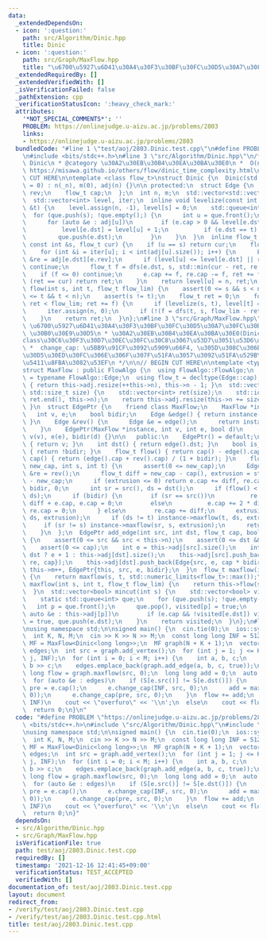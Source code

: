```yaml
---
data:
  _extendedDependsOn:
  - icon: ':question:'
    path: src/Algorithm/Dinic.hpp
    title: Dinic
  - icon: ':question:'
    path: src/Graph/MaxFlow.hpp
    title: "\u6700\u5927\u6D41\u30A4\u30F3\u30BF\u30FC\u30D5\u30A7\u30FC\u30B9"
  _extendedRequiredBy: []
  _extendedVerifiedWith: []
  _isVerificationFailed: false
  _pathExtension: cpp
  _verificationStatusIcon: ':heavy_check_mark:'
  attributes:
    '*NOT_SPECIAL_COMMENTS*': ''
    PROBLEM: https://onlinejudge.u-aizu.ac.jp/problems/2803
    links:
    - https://onlinejudge.u-aizu.ac.jp/problems/2803
  bundledCode: "#line 1 \"test/aoj/2803.Dinic.test.cpp\"\n#define PROBLEM \"https://onlinejudge.u-aizu.ac.jp/problems/2803\"\
    \n#include <bits/stdc++.h>\n#line 3 \"src/Algorithm/Dinic.hpp\"\n/**\n * @title\
    \ Dinic\n * @category \u30A2\u30EB\u30B4\u30EA\u30BA\u30E0\n *  O(n^2 m)\n * @see\
    \ https://misawa.github.io/others/flow/dinic_time_complexity.html\n */\n\n// BEGIN\
    \ CUT HERE\n\ntemplate <class flow_t>\nstruct Dinic {\n  Dinic(std::size_t _n\
    \ = 0) : n(_n), m(0), adj(n) {}\n\n protected:\n  struct Edge {\n    int dst,\
    \ rev;\n    flow_t cap;\n  };\n  int n, m;\n  std::vector<std::vector<Edge>> adj;\n\
    \  std::vector<int> level, iter;\n  inline void levelize(const int &s, const int\
    \ &t) {\n    level.assign(n, -1), level[s] = 0;\n    std::queue<int> que;\n  \
    \  for (que.push(s); !que.empty();) {\n      int u = que.front();\n      que.pop();\n\
    \      for (auto &e : adj[u])\n        if (e.cap > 0 && level[e.dst] < 0) {\n\
    \          level[e.dst] = level[u] + 1;\n          if (e.dst == t) return;\n \
    \         que.push(e.dst);\n        }\n    }\n  }\n  inline flow_t dfs(int u,\
    \ const int &s, flow_t cur) {\n    if (u == s) return cur;\n    flow_t ret = 0;\n\
    \    for (int &i = iter[u]; i < int(adj[u].size()); i++) {\n      Edge &e = adj[u][i],\
    \ &re = adj[e.dst][e.rev];\n      if (level[u] <= level[e.dst] || re.cap == 0)\
    \ continue;\n      flow_t f = dfs(e.dst, s, std::min(cur - ret, re.cap));\n  \
    \    if (f <= 0) continue;\n      e.cap += f, re.cap -= f, ret += f;\n      if\
    \ (ret == cur) return ret;\n    }\n    return level[u] = n, ret;\n  }\n  flow_t\
    \ flow(int s, int t, flow_t flow_lim) {\n    assert(0 <= s && s < n);\n    assert(0\
    \ <= t && t < n);\n    assert(s != t);\n    flow_t ret = 0;\n    for (flow_t f;\
    \ ret < flow_lim; ret += f) {\n      if (levelize(s, t), level[t] == -1) break;\n\
    \      iter.assign(n, 0);\n      if (!(f = dfs(t, s, flow_lim - ret))) break;\n\
    \    }\n    return ret;\n  }\n};\n#line 3 \"src/Graph/MaxFlow.hpp\"\n/**\n * @title\
    \ \u6700\u5927\u6D41\u30A4\u30F3\u30BF\u30FC\u30D5\u30A7\u30FC\u30B9\n * @category\
    \ \u30B0\u30E9\u30D5\n * \u30A2\u30EB\u30B4\u30EA\u30BA\u30E0(Dinic\u7B49)\u306F\
    class\u30C6\u30F3\u30D7\u30EC\u30FC\u30C8\u3067\u53D7\u3051\u53D6\u308B\n * EdgePtr:\n\
    \ *  change_cap: \u5BB9\u91CF\u3092\u5909\u66F4, \u305D\u308C\u306B\u4F34\u3046\
    \u30D5\u30ED\u30FC\u306E\u306F\u307F\u51FA\u3057\u3092\u51FA\u529B\n * \u53CC\u65B9\
    \u5411\u8FBA\u3082\u53EF\n */\n\n// BEGIN CUT HERE\n\ntemplate <typename FlowAlgo>\n\
    struct MaxFlow : public FlowAlgo {\n  using FlowAlgo::FlowAlgo;\n  using Edge\
    \ = typename FlowAlgo::Edge;\n  using flow_t = decltype(Edge::cap);\n  int add_vertex()\
    \ { return this->adj.resize(++this->n), this->n - 1; }\n  std::vector<int> add_vertices(const\
    \ std::size_t size) {\n    std::vector<int> ret(size);\n    std::iota(ret.begin(),\
    \ ret.end(), this->n);\n    return this->adj.resize(this->n += size), ret;\n \
    \ }\n  struct EdgePtr {\n    friend class MaxFlow;\n    MaxFlow *instance;\n \
    \   int v, e;\n    bool bidir;\n    Edge &edge() { return instance->adj[v][e];\
    \ }\n    Edge &rev() {\n      Edge &e = edge();\n      return instance->adj[e.dst][e.rev];\n\
    \    }\n    EdgePtr(MaxFlow *instance, int v, int e, bool d)\n        : instance(instance),\
    \ v(v), e(e), bidir(d) {}\n\n   public:\n    EdgePtr() = default;\n    int src()\
    \ { return v; }\n    int dst() { return edge().dst; }\n    bool is_direct() const\
    \ { return !bidir; }\n    flow_t flow() { return cap() - edge().cap; }\n    flow_t\
    \ cap() { return (edge().cap + rev().cap) / (1 + bidir); }\n    flow_t change_cap(flow_t\
    \ new_cap, int s, int t) {\n      assert(0 <= new_cap);\n      Edge &e = edge(),\
    \ &re = rev();\n      flow_t diff = new_cap - cap(), extrusion = std::abs(flow())\
    \ - new_cap;\n      if (extrusion <= 0) return e.cap += diff, re.cap += diff *\
    \ bidir, 0;\n      int sr = src(), ds = dst();\n      if (flow() < 0) std::swap(sr,\
    \ ds);\n      if (bidir) {\n        if (sr == src())\n          re.cap += 2 *\
    \ diff + e.cap, e.cap = 0;\n        else\n          e.cap += 2 * diff + re.cap,\
    \ re.cap = 0;\n      } else\n        re.cap += diff;\n      extrusion -= instance->maxflow(sr,\
    \ ds, extrusion);\n      if (ds != t) instance->maxflow(t, ds, extrusion);\n \
    \     if (sr != s) instance->maxflow(sr, s, extrusion);\n      return extrusion;\n\
    \    }\n  };\n  EdgePtr add_edge(int src, int dst, flow_t cap, bool bidir = false)\
    \ {\n    assert(0 <= src && src < this->n);\n    assert(0 <= dst && dst < this->n);\n\
    \    assert(0 <= cap);\n    int e = this->adj[src].size();\n    int re = src ==\
    \ dst ? e + 1 : this->adj[dst].size();\n    this->adj[src].push_back(Edge{dst,\
    \ re, cap});\n    this->adj[dst].push_back(Edge{src, e, cap * bidir});\n    return\
    \ this->m++, EdgePtr{this, src, e, bidir};\n  }\n  flow_t maxflow(int s, int t)\
    \ {\n    return maxflow(s, t, std::numeric_limits<flow_t>::max());\n  }\n  flow_t\
    \ maxflow(int s, int t, flow_t flow_lim) {\n    return this->flow(s, t, flow_lim);\n\
    \  }\n  std::vector<bool> mincut(int s) {\n    std::vector<bool> visited(this->n);\n\
    \    static std::queue<int> que;\n    for (que.push(s); !que.empty();) {\n   \
    \   int p = que.front();\n      que.pop(), visited[p] = true;\n      for (const\
    \ auto &e : this->adj[p])\n        if (e.cap && !visited[e.dst]) visited[e.dst]\
    \ = true, que.push(e.dst);\n    }\n    return visited;\n  }\n};\n#line 5 \"test/aoj/2803.Dinic.test.cpp\"\
    \nusing namespace std;\n\nsigned main() {\n  cin.tie(0);\n  ios::sync_with_stdio(0);\n\
    \  int K, N, M;\n  cin >> K >> N >> M;\n  const long long INF = 512345;\n  using\
    \ MF = MaxFlow<Dinic<long long>>;\n  MF graph(N + K + 1);\n  vector<MF::EdgePtr>\
    \ edges;\n  int src = graph.add_vertex();\n  for (int j = 1; j <= K; j++) graph.add_edge(src,\
    \ j, INF);\n  for (int i = 0; i < M; i++) {\n    int a, b, c;\n    cin >> a >>\
    \ b >> c;\n    edges.emplace_back(graph.add_edge(a, b, c, true));\n  }\n  long\
    \ long flow = graph.maxflow(src, 0);\n  long long add = 0;\n  auto S = graph.mincut(src);\n\
    \  for (auto &e : edges)\n    if (S[e.src()] != S[e.dst()]) {\n      long long\
    \ pre = e.cap();\n      e.change_cap(INF, src, 0);\n      add = max(add, graph.maxflow(src,\
    \ 0));\n      e.change_cap(pre, src, 0);\n    }\n  flow += add;\n  if (flow >=\
    \ INF)\n    cout << \"overfuro\" << '\\n';\n  else\n    cout << flow << '\\n';\n\
    \  return 0;\n}\n"
  code: "#define PROBLEM \"https://onlinejudge.u-aizu.ac.jp/problems/2803\"\n#include\
    \ <bits/stdc++.h>\n#include \"src/Algorithm/Dinic.hpp\"\n#include \"src/Graph/MaxFlow.hpp\"\
    \nusing namespace std;\n\nsigned main() {\n  cin.tie(0);\n  ios::sync_with_stdio(0);\n\
    \  int K, N, M;\n  cin >> K >> N >> M;\n  const long long INF = 512345;\n  using\
    \ MF = MaxFlow<Dinic<long long>>;\n  MF graph(N + K + 1);\n  vector<MF::EdgePtr>\
    \ edges;\n  int src = graph.add_vertex();\n  for (int j = 1; j <= K; j++) graph.add_edge(src,\
    \ j, INF);\n  for (int i = 0; i < M; i++) {\n    int a, b, c;\n    cin >> a >>\
    \ b >> c;\n    edges.emplace_back(graph.add_edge(a, b, c, true));\n  }\n  long\
    \ long flow = graph.maxflow(src, 0);\n  long long add = 0;\n  auto S = graph.mincut(src);\n\
    \  for (auto &e : edges)\n    if (S[e.src()] != S[e.dst()]) {\n      long long\
    \ pre = e.cap();\n      e.change_cap(INF, src, 0);\n      add = max(add, graph.maxflow(src,\
    \ 0));\n      e.change_cap(pre, src, 0);\n    }\n  flow += add;\n  if (flow >=\
    \ INF)\n    cout << \"overfuro\" << '\\n';\n  else\n    cout << flow << '\\n';\n\
    \  return 0;\n}"
  dependsOn:
  - src/Algorithm/Dinic.hpp
  - src/Graph/MaxFlow.hpp
  isVerificationFile: true
  path: test/aoj/2803.Dinic.test.cpp
  requiredBy: []
  timestamp: '2021-12-16 12:41:45+09:00'
  verificationStatus: TEST_ACCEPTED
  verifiedWith: []
documentation_of: test/aoj/2803.Dinic.test.cpp
layout: document
redirect_from:
- /verify/test/aoj/2803.Dinic.test.cpp
- /verify/test/aoj/2803.Dinic.test.cpp.html
title: test/aoj/2803.Dinic.test.cpp
---
```

